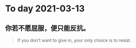 
# To day 2021-03-13


## 你若不愿屈服，便只能反抗。
> If you don’t want to give in, your only choice is to resist.

    